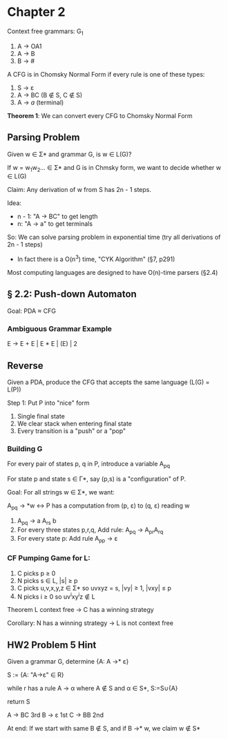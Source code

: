 # Chapter 2

Context free grammars: G<sub>1</sub>
1. A &rarr; OA1
2. A &rarr; B
3. B &rarr; #

A CFG is in Chomsky Normal Form if every rule is one of these types:
1. S &rarr; &epsilon;
2. A &rarr; BC  (B &notin; S, C &notin; S)
3. A &rarr; *a* (terminal)

**Theorem 1**: We can convert every CFG to Chomsky Normal Form

## Parsing Problem

Given w &in; &Sigma;* and grammar G, is w &in; L(G)?

If w = w<sub>1</sub>w<sub>2</sub>... &in; &Sigma;*
and G is in Chmsky form, we want to decide whether w &in; L(G)

Claim: Any derivation of w from S has 2n - 1 steps.

Idea: 
* n - 1: "A &rarr; BC" to get length
* n: "A &rarr; a" to get terminals

So: We can solve parsing problem in exponential time (try all derivations of 2n - 1 steps)
* In fact there is a O(n<sup>3</sup>) time, "CYK Algorithm" (&sect;7, p291)

Most computing languages are designed to have O(n)-time parsers (&sect;2.4)

## &sect; 2.2: Push-down Automaton

Goal: PDA &approx; CFG

### Ambiguous Grammar Example

E &rarr; E + E | E * E | (E) | 2

## Reverse

Given a PDA, produce the CFG that accepts the same language (L(G) = L(P))

Step 1: Put P into "nice" form

1. Single final state
2. We clear stack when entering final state
3. Every transition is a "push" or a "pop"

### Building G

For every pair of states p, q in P, introduce a variable A<sub>pq</sub>

For state p and state s &in; &Gamma;*, say (p,s) is a "configuration" of P.

Goal: For all strings w &in; &Sigma;*, we want:

A<sub>pq</sub> &rarr; *w &harr; P has a computation from (p, &epsilon;) to (q, &epsilon;) reading w

1. A<sub>pq</sub> &rarr; a A<sub>rs</sub> b
2. For every three states p,r,q, Add rule: A<sub>pq</sub> &rarr; A<sub>pr</sub>A<sub>rq</sub>
3. For every state p: Add rule A<sub>pp</sub> &rarr; &epsilon;

### CF Pumping Game for L:
1. C picks p &geq; 0
2. N picks s &in; L, |s| &geq; p
3. C picks u,v,x,y,z &in; &Sigma;* so uvxyz = s, |vy| &geq; 1, |vxy| &leq; p
4. N picks i &geq; 0 so uv<sup>i</sup>xy<sup>i</sup>z &notin; L

Theorem L context free &rarr; C has a winning strategy

Corollary: N has a winning strategy &rarr; L is not context free

## HW2 Problem 5 Hint

Given a grammar G, determine {A: A &rarr;* &epsilon;}

S := {A: "A&rarr;&epsilon;" &in; R}

while r has a rule A &rarr; &alpha; where A &notin; S and &alpha; &in; S*, S:=S&cup;{A}

return S

A &rarr; BC 3rd
B &rarr; &epsilon; 1st
C &rarr; BB 2nd

At end: If we start with same B &notin; S, and if B &rarr;\* w,
we claim w &notin; S\*

